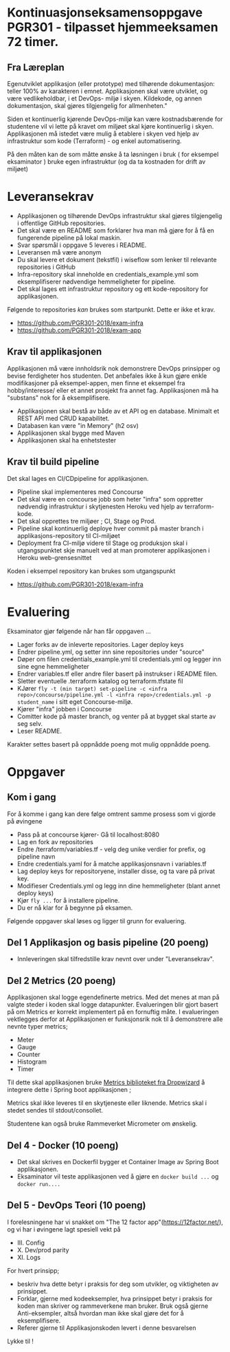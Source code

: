 # Kontinuasjonseksamensoppgave PGR301 - tilpasset hjemmeeksamen 72 timer. 

## Fra Læreplan

Egenutviklet applikasjon (eller prototype) med tilhørende dokumentasjon: teller 100% av karakteren i emnet. Applikasjonen skal være utviklet, og være vedlikeholdbar, i et DevOps- miljø i skyen. Kildekode, og annen dokumentasjon, skal gjøres tilgjengelig for allmenheten."

Siden et kontinuerlig kjørende DevOps-miljø kan være kostnadsbærende for studentene vil vi lette på kravet om miljøet skal kjøre kontinuerlig i skyen. Applikasjonen må istedet være mulig å etablere i skyen ved hjelp av infrastruktur som kode (Terraform) - og enkel automatisering.

På den måten kan de som måtte ønske å ta løsningen i bruk ( for eksempel eksaminator ) bruke egen infrastruktur (og da ta kostnaden for drift av miljøet)

# Leveransekrav 

* Applikasjonen og tilhørende DevOps infrastruktur skal gjøres tilgjengelig i offentlige GitHub repositories.
* Det skal være en README som forklarer hva man må gjøre for å få en fungerende pipeline på lokal maskin.
* Svar spørsmål i oppgave 5 leveres i README. 
* Leveransen må være anonym 
* Du skal levere et dokument (tekstfil) i wiseflow som lenker til relevante repositories i GitHub 
* Infra-repository skal inneholde en credentials_example.yml som eksemplifiserer nødvendige hemmeligheter for pipeline. 
* Det skal lages ett infrastruktur repository og ett kode-repository for applikasjonen.

Følgende to repositories *kan* brukes som startpunkt. Dette er ikke et krav.

- https://github.com/PGR301-2018/exam-infra
- https://github.com/PGR301-2018/exam-app

## Krav til applikasjonen 

Applikasjonen må være innholdsrik nok demonstrere DevOps prinsipper og bevise ferdigheter hos studenten. Det anbefales ikke å kun gjøre enkle modifikasjoner på eksempel-appen, men finne et eksempel fra hobby/interesse/ eller et annet prosjekt fra annet fag. Applikasjonen må ha "substans" nok for å eksemplifisere.

* Applikasjonen skal bestå av både av et API og en database. Minimalt et REST API med CRUD kapabilitet.   
* Databasen kan være "in Memory" (h2 osv) 
* Applikasjonen skal bygge med Maven
* Applikasjonen skal ha enhetstester

## Krav til build pipeline

Det skal lages en CI/CDpipeline for applikasjonen.

* Pipeline skal implementeres med Concourse
* Det skal være en concourse jobb som heter "infra" som oppretter nødvendig infrastruktur i skytjenesten Heroku ved hjelp av terraform-kode.
* Det skal opprettes tre miljøer ; CI, Stage og Prod.
* Pipeline skal kontinuerlig deploye hver commit på master branch i applikasjons-repository til CI-miljøet
* Deployment fra CI-miljø videre til Stage og produksjon skal i utgangspunktet skje manuelt ved at man promoterer applikasjonen i Heroku web-grensesnittet

Koden i eksempel repository kan brukes som utgangspunkt

- https://github.com/PGR301-2018/exam-infra

# Evaluering 

Eksaminator gjør følgende når han får oppgaven ...

* Lager forks av de inleverte repositories. Lager deploy keys
* Endrer pipeline.yml, og setter inn sine repositories under "source"   
* Døper om filen credentials_example.yml til credentials.yml og legger inn sine egne hemmeligheter
* Endrer variables.tf eller andre filer basert på instrukser i README filen.
* Sletter eventuelle .terraform katalog og terraform.tfstate fil
* KJører ```fly -t (min target) set-pipeline -c <infra repo>/concourse/pipeline.yml -l <infra repo>/credentials.yml -p student_name``` i sitt eget Concourse-miljø.
* Kjører "infra" jobben i Concourse
* Comitter kode på master branch, og venter på at bygget skal starte av seg selv.
* Leser README.

Karakter settes basert på oppnådde poeng mot mulig oppnådde poeng.

# Oppgaver

## Kom i gang 

For å komme i gang kan dere følge omtrent samme prosess som vi gjorde på øvingene

* Pass på at concourse kjører- Gå til localhost:8080
* Lag en fork av repositories
* Endre <infra>/terraform/variables.tf - velg deg unike verdier for prefix, og pipeline navn
* Endre credentials.yaml for å matche applikasjonsnavn i variables.tf
* Lag deploy keys for repositoryene, installer disse, og ta vare på privat key.
* Modifieser Credentials.yml og legg inn dine hemmeligheter (blant annet deploy keys)
* Kjør ```fly ...``` for å installere pipeline. 
* Du er nå klar for å begynne på eksamen.       

Følgende oppgaver skal løses og ligger til grunn for evaluering. 

## Del 1 Applikasjon og basis pipeline (20 poeng)

* Innleveringen skal tilfredstille krav nevnt over under "Leveransekrav". 

## Del 2 Metrics (20 poeng)

Applikasjonen skal logge egendefinerte metrics. Med det menes at man på valgte steder i koden skal logge datapunkter. Evalueringen blir gjort basert på om Metrics er korrekt implementert på
en fornuftig måte. I evalueringen vektlegges derfor at Applikasjonen er funksjonsrik nok til å demonstrere alle nevnte typer metrics;

* Meter 
* Gauge 
* Counter 
* Histogram 
* Timer

Til dette skal applikasjonen bruke [Metrics biblioteket fra Dropwizard](https://metrics.dropwizard.io/4.0.0/getting-started.html) å integrere dette i Spring boot applikasjonen ;

Metrics skal ikke leveres til en skytjeneste eller liknende. Metrics skal i stedet sendes til stdout/consollet.

Studentene kan også bruke Rammeverket Micrometer om ønskelig. 

## Del 4 - Docker (10 poeng)

* Det skal skrives en Dockerfil bygger et Container Image av Spring Boot applikasjonen.
* Eksaminator vil teste applikasjonen ved å gjøre en ```docker build ...``` og ```docker run....```

## Del 5 - DevOps Teori (10 poeng)

I forelesningene har vi snakket om "The 12 factor app"(https://12factor.net/), og vi har i øvingene lagt spesiell vekt på 

* III. Config
* X. Dev/prod parity
* XI. Logs

For hvert prinsipp; 

- beskriv hva dette betyr i praksis for deg som utvikler, og viktigheten av prinsippet. 
- Forklar, gjerne med kodeeksempler, hva prinsippet betyr i praksis for koden man skriver og rammeverkene man bruker. Bruk også gjerne Anti-eksempler, altså hvordan man ikke skal gjøre det for å eksemplifisere. 
- Referer gjerne til Applikasjonskoden levert i denne besvarelsen 

Lykke til !
